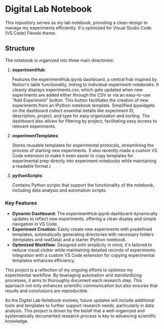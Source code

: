 # Digital Lab Notebook
This repository serves as my lab notebook, providing a clean design to manage my experiments efficiently. It's optimized for Visual Studio Code (VS Code) Flexoki theme.

## Structure
The notebook is organized into three main directories:

1. **experimentHub**: 
    
    Features the experimentHub.ipynb dashboard, a central hub inspired by Notion's table functionality, linking to individual experiment notebooks. It cleanly displays experiments.csv, which gets updated when new experiments are added either through the CSV or via an easy-to-use "Add Experiment" button. This button facilitates the creation of new experiments from an IPython notebook template. Simplified ipywidgets on the dashboard collect essential details like experiment ID, description, project, and type for easy organization and sorting. The dashboard also allows for filtering by project, facilitating easy access to relevant experiments.

2.  **experimentTemplates**: 
   
    Stores reusable templates for experimental protocols, streamlining the process of starting new experiments. (I also recently made a custom VS Code extension to make it even easier to copy templates for experimental prep directly into experiment notebooks while maintaining a readable format.)
   
3. **pythonScripts**: 
   
    Contains Python scripts that support the functionality of the notebook, including data analysis and automation scripts.

### Key Features
- **Dynamic Dashboard:** The experimentHub.ipynb dashboard dynamically updates to reflect new experiments, offering a clean display and simple navigation in VS Code.
- **Experiment Creation:** Easily create new experiments with predefined templates, automatically generating directories with necessary folders (templates and rawData) and a starter IPython notebook.
- **Optimized Workflow**: Designed with simplicity in mind, it's tailored to reduce visual clutter while maintaining detailed records of experiments. Integration with a custom VS Code extension for copying experimental templates enhances efficiency.


This project is a reflection of my ongoing efforts to optimize my experimental workflow. By leveraging automation and standardizing processes, it aims to thoroughly document each research step. This  approach not only enhances scientific communication but also ensures that results and conclusions are reproducible. 

As the Digital Lab Notebook evolves, future updates will include additional tools and templates to further support research needs, particularly in data analysis. This project is driven by the belief that a well-organized and systematically documented research process is key to advancing scientific knowledge.



